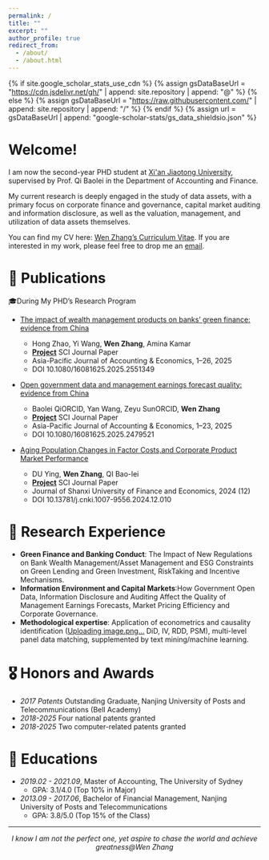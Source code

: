 ```yaml
---
permalink: /
title: ""
excerpt: ""
author_profile: true
redirect_from: 
  - /about/
  - /about.html
---
```


{% if site.google_scholar_stats_use_cdn %}
{% assign gsDataBaseUrl = "https://cdn.jsdelivr.net/gh/" | append: site.repository | append: "@" %}
{% else %}
{% assign gsDataBaseUrl = "https://raw.githubusercontent.com/" | append: site.repository | append: "/" %}
{% endif %}
{% assign url = gsDataBaseUrl | append: "google-scholar-stats/gs_data_shieldsio.json" %}

<span class='anchor' id='about-me'></span>

# Welcome! 
I am now the second-year PHD student at [Xi'an Jiaotong University](https://en.xjtu.edu.cn/), supervised by Prof. Qi Baolei in the Department of Accounting and Finance.

My current  research is deeply engaged in the study of data assets, with a primary focus on corporate finance and governance, capital market auditing and information disclosure, as well as the valuation, management, and utilization of data assets themselves.

You can find my CV here: [Wen Zhang’s Curriculum Vitae](../assets/CV-Wen.pdf). If you are interested in my work, please feel free to drop me an [email](mailto:wenwenzhang2020@163.com).

<!--插入图片语法为：![Alt](../images/tiktok.png width=200 height=100)-->

# 📝 Publications 
🎓During My PHD’s Research Program
- [The impact of wealth management products on banks’ green finance: evidence from China](https://www.tandfonline.com/doi/full/10.1080/16081625.2025.2551349)
  - Hong Zhao, Yi Wang, **Wen Zhang**, Amina Kamar
  - [**Project**](https://www.tandfonline.com/doi/full/10.1080/16081625.2025.2551349)  SCI Journal Paper
  - Asia-Pacific Journal of Accounting & Economics, 1–26, 2025
  - DOI 10.1080/16081625.2025.2551349

- [Open government data and management earnings forecast quality: evidence from China](https://www.tandfonline.com/doi/full/10.1080/16081625.2025.2479521)
  - Baolei QiORCID, Yan Wang, Zeyu SunORCID, **Wen Zhang**
  - [**Project**](https://www.tandfonline.com/doi/full/10.1080/16081625.2025.2479521)  SCI Journal Paper
  - Asia-Pacific Journal of Accounting & Economics, 1–23, 2025
  - DOI 10.1080/16081625.2025.2479521

- [Aging Population,Changes in Factor Costs,and Corporate Product Market Performance](https://link.cnki.net/doi/10.13781/j.cnki.1007-9556.2024.12.010)
  - DU Ying, **Wen Zhang**, QI Bao-lei
  - [**Project**](https://link.cnki.net/doi/10.13781/j.cnki.1007-9556.2024.12.010)  SCI Journal Paper
  - Journal of Shanxi University of Finance and Economics, 2024 (12)
  - DOI 10.13781/j.cnki.1007-9556.2024.12.010

# 🔬 Research Experience
- **Green Finance and Banking Conduct**: The Impact of New Regulations on Bank Wealth Management/Asset Management and ESG Constraints on Green Lending and Green Investment, RiskTaking and Incentive Mechanisms.
- **Information Environment and Capital Markets**:How Government Open Data, Information Disclosure and Auditing Affect the Quality of Management Earnings Forecasts, Market Pricing Efficiency and Corporate Governance.
- **Methodological expertise**: Application of econometrics and causality identification ([Uploading image.png…]()
DiD, IV, RDD, PSM), multi-level panel data matching, supplemented by text mining/machine learning.

# 🎖 Honors and Awards
- *2017 Patents* Outstanding Graduate, Nanjing University of Posts and Telecommunications (Bell Academy)
- *2018-2025* Four national patents granted
- *2018-2025* Two computer-related patents granted

# 📖 Educations
- *2019.02 - 2021.09*, Master of Accounting, The University of Sydney
  - GPA: 3.1/4.0 (Top 10% in Major)
- *2013.09 - 2017.06*, Bachelor of Financial Management, Nanjing University of Posts and Telecommunications
  - GPA: 3.8/5.0 (Top 15% of the Class)

------

<p align="center">
  <i>I know I am not the perfect one, yet aspire to chase the world and achieve greatness@Wen Zhang</i>
</p>
